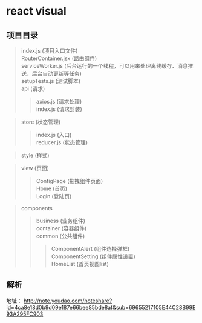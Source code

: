 # react visual

## 项目目录

> index.js (项目入口文件)  
> RouterContainer.jsx (路由组件)  
> serviceWorker.js (后台运行的一个线程，可以用来处理离线缓存、消息推送、后台自动更新等任务)  
> setupTests.js (测试脚本)  
> api (请求)  
>> axios.js (请求处理)  
>> index.js (请求封装)  

> store (状态管理)  
>> index.js (入口)  
>> reducer.js (状态管理)  

> style (样式)  

> view (页面)  
>> ConfigPage (拖拽组件页面)  
>> Home (首页)  
>> Login (登陆页)  

> components
>> business (业务组件)  
>> container (容器组件)  
>> common (公共组件)
>>> ComponentAlert (组件选择弹框)  
>>> ComponentSetting (组件属性设置)  
>>> HomeList (首页视图list)  

## 解析  
地址：
http://note.youdao.com/noteshare?id=4ca8e18d0b9d09e187e66bee85bde8af&sub=69655217105E44C28B99E93A295FC903
